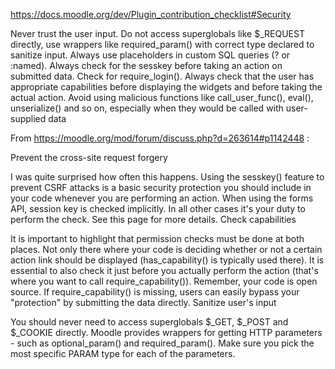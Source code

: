https://docs.moodle.org/dev/Plugin_contribution_checklist#Security

Never trust the user input.
Do not access superglobals like $_REQUEST directly, use wrappers like required_param() with correct type declared to sanitize input.
Always use placeholders in custom SQL queries (? or :named).
Always check for the sesskey before taking an action on submitted data.
Check for require_login().
Always check that the user has appropriate capabilities before displaying the widgets and before taking the actual action.
Avoid using malicious functions like call_user_func(), eval(), unserialize() and so on, especially when they would be called with user-supplied data


From https://moodle.org/mod/forum/discuss.php?d=263614#p1142448 :

Prevent the cross-site request forgery

I was quite surprised how often this happens. Using the sesskey() feature to prevent CSRF attacks is a basic security protection you should include in your code whenever you are performing an action. When using the forms API, session key is checked implicitly. In all other cases it's your duty to perform the check. See this page for more details.
Check capabilities

It is important to highlight that permission checks must be done at both places. Not only there where your code is deciding whether or not a certain action link should be displayed (has_capability() is typically used there). It is essential to also check it just before you actually perform the action (that's where you want to call require_capability()). Remember, your code is open source. If require_capability() is missing, users can easily bypass your "protection" by submitting the data directly.
Sanitize user's input

You should never need to access superglobals $_GET, $_POST and $_COOKIE directly. Moodle provides wrappers for getting HTTP parameters - such as optional_param() and required_param(). Make sure you pick the most specific PARAM type for each of the parameters.




